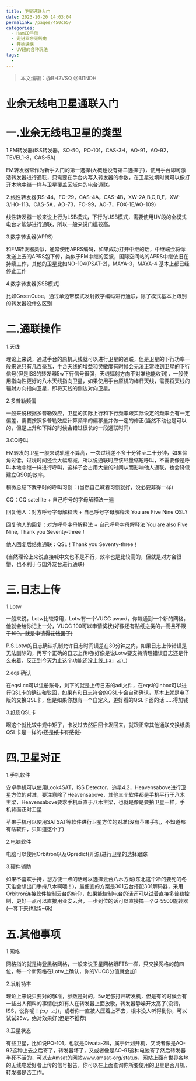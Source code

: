```yaml
---
title: 卫星通联入门
date: 2023-10-20 14:03:04
permalink: /pages/450c65/
categories: 
  - HamCQ手册
  - 走进业余无线电
  - 开始通联
  - UV段的各种玩法
tags: 
  -
---
```

> 本文编辑：@BH2VSQ @BI1NDH

# 业余无线电卫星通联入门

# 一.业余无线电卫星的类型

1.FM转发器(ISS转发器，SO-50，PO-101，CAS-3H，AO-91，AO-92，TEVEL1-8，CAS-5A)

FM转发器常作为新手入门的第一选择~~(大概也没有第二选择了)~~，使用手台即可激活转发器进行通联，只需要在手台内写入转发器的参数，在卫星过境时就可以像打开本地中继一样与卫星覆盖区域内的电台通联。

2.线性转发器(RS-44，FO-29，CAS-4A，CAS-4B，XW-2A,B,C,D,F，XW-3/HO-113，CAS-5A，AO-73，FO-99，AO-7，FOX-1E/AO-109)

线性转发器一般来说上行为LSB模式，下行为USB模式，需要使用UV段的全模式电台才能够进行通联，所以一般来说门槛较高。

3.数字转发器(APRS)

和FM转发器类似，通常使用APRS编码，如果成功打开中继的话，中继端会将你发送上去的APRS包下传，类似于FM中继的回波，国际空间站的APRS中继依旧在持续工作，其他的卫星比如NO-104(PSAT-2)，MAYA-3，MAYA-4 基本上都已经停止工作

4.数字转发器(SSB模式)

比如GreenCube，通过单边带模式发射数字编码进行通联，除了模式基本上跟别的转发器没什么区别

# 二.通联操作

1.天线

理论上来说，通过手台的原机天线就可以进行卫星的通联，但是卫星的下行功率一般来说只有几百毫瓦，手台天线的增益和灵敏度有时候会无法正常收到卫星的下行信号(但是ISS的转发器5w下行信号很强，天线辐射方向不对准也能收到)，一般使用指向性更好的八木天线指向卫星，如果使用手台原机的棒杆天线，需要将天线的辐射方向指向卫星，即将天线的侧边对向卫星。

2.多普勒频偏

一般来说根据多普勒效应，卫星的实际上行和下行频率跟实际设定的频率会有一定偏差，需要按照多普勒效应计算频率的偏移量并做一定的修正(当然不动也是可以的，但是上升和下降的时候会错过很长的一段通联时间)

3.CQ呼叫

FM转发的卫星一般来说轨道不算高，一次过境差不多十分钟至二十分钟，如果仰角过低，过境时间还会大幅缩减，所以说通联时应该尽量缩短呼叫，不需要像是呼叫本地中继一样进行呼叫，这样子会占用大量的时间从而影响他人通联，也会降低建立QSO的效率。

稍微总结下我平时的呼叫习惯：(当然自己喊着习惯就好，没必要非得一样)

CQ：CQ satellite + 自己呼号的字母解释法一遍

回复他人：对方呼号字母解释法 + 自己呼号字母解释法 You are Five Nine QSL?

回复他人的回复：对方呼号字母解释法 + 自己呼号字母解释法 You are also Five Nine, Thank you Seventy-three！

他人回复后结束通联：QSL！Thank you Seventy-three！

(当然理论上来说直接喊中文也不是不行，效率也是比较高的，但就是对方会很懵，也不利于与国外友台进行通联)

# 三.日志上传

1.Lotw

一般来说，Lotw比较常用，Lotw有一个VUCC award，你每通到一个新的网格，他就会给你记上一分，VUCC 100可以申请奖状~~(好像还有贴纸之类的，而且不限于100，就是申请得花钱罢了)~~

P.S.Lotw的日志确认机制允许日志时间误差在30分钟之内，如果日志上传错误是无法删除的，再写个正确的日志上传吧(好像是说Lotw要支持清理错误日志还是什么来着，反正到今天为止这个功能还没上线_(:з」∠)_)

2.eqsl确认

在eqsl.cc可以注册账号，剩下的就是上传日志的adi文件，在eqsl的Inbox可以进行QSL卡的确认和驳回，如果有和日志符合的QSL卡会自动确认，基本上就是电子版的交换QSL卡，但是如果你想有一个自定义，更好看的QSL卡面的话……得加钱

3.纸质QSL卡

啊这个就比较中规中矩了，卡发过去然后回卡发回来，就跟正常其他通联交换纸质QSL卡是一样的~~(还是纸卡有感觉)~~

# 四.卫星对正

1.手机软件

安卓手机可以使用Look4SAT，ISS Detector，追星4.2，Heavensabove进行卫星方位的对准，要注意除了Heavensabove，其他三个软件都是手机平行于八木主梁，Heavensabove要求手机垂直于八木主梁，也就是像是要拍卫星一样，手机背面正对卫星

苹果手机可以使用SATSAT等软件进行卫星方位的对准(没有苹果手机，不知道都有啥软件，只知道这个了)

2.电脑软件

电脑可以使用Orbitron以及Gpredict(开源)进行卫星的选择跟踪

3.硬件辅助

如果不喜欢手持，想方便一点的话可以选择云台八木方案(东北这个冷的要死的冬天谁会想出门手持八木啊喂！)，最便宜的方案是301云台搭配301解码器，采用Orbitron连接软件控制云台的俯仰，如果能控制电台的话还可以试着直接多普勒控制，更好一点可以直接用亚安云台，一步到位的话可以直接搞一个G-5500旋转器(一套下来也就5\~6k)

# 五.其他事项

1.网格

网格指的就是梅登黑格网格，一般来说卫星网格跟FT8一样，只交换网格的前四位，每一个新网格在Lotw上确认，你的VUCC分值就会加1

2.发射功率

理论上来说只要对的够准，参数是对的，5w足够打开转发机，但是有的时候会有一些出人预料的事情(比如有人在转发器上面放歌，转发器静噪开太高了(没错，ISS，说你呢！*(:з」∠)*)，或者你一直被人压着上不去，根本没人听得到你，可以试试25w，绝对效果好(但是不推荐)

3.卫星状态

有些卫星，比如说PO-101，也就是Diwata-2B，属于计划开机，又或者像是AO-92这种上去之后寄了，转发器坏了，又或者像是AO-91这种电池寄了然后转发器半死不活的，可以去Amsat的网站www.amsat-org/status，网站上面有世界各地的无线电爱好者上传的信号报告，你可以在上面查询你所要使用的卫星是否开机，转发器是否工作。 
